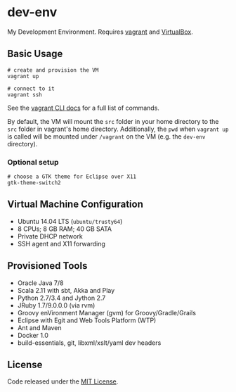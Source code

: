 # dev-env

My Development Environment. Requires [vagrant](http://www.vagrantup.com/downloads.html) and [VirtualBox](https://www.virtualbox.org/wiki/Downloads).

## Basic Usage

    # create and provision the VM
    vagrant up

    # connect to it
    vagrant ssh

See the [vagrant CLI docs](https://docs.vagrantup.com/v2/cli/index.html) for a full list of commands.

By default, the VM will mount the `src` folder in your home directory to the `src` folder in vagrant's home directory. Additionally, the `pwd` when `vagrant up` is called will be mounted under `/vagrant` on the VM (e.g. the `dev-env` directory).

### Optional setup

    # choose a GTK theme for Eclipse over X11
    gtk-theme-switch2

## Virtual Machine Configuration

  * Ubuntu 14.04 LTS (`ubuntu/trusty64`)
  * 8 CPUs; 8 GB RAM; 40 GB SATA
  * Private DHCP network
  * SSH agent and X11 forwarding

## Provisioned Tools
  * Oracle Java 7/8
  * Scala 2.11 with sbt, Akka and Play
  * Python 2.7/3.4 and Jython 2.7
  * JRuby 1.7/9.0.0.0 (via rvm)
  * Groovy enVironment Manager (gvm) for Groovy/Gradle/Grails
  * Eclipse with Egit and Web Tools Platform (WTP)
  * Ant and Maven
  * Docker 1.0
  * build-essentials, git, libxml/xslt/yaml dev headers

## License

Code released under the [MIT License](LICENSE).